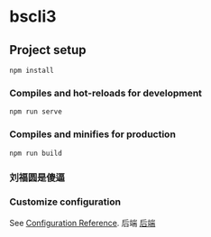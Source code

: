 # bscli3

## Project setup
```
npm install
```

### Compiles and hot-reloads for development
```
npm run serve
```

### Compiles and minifies for production
```
npm run build
```
### 刘福圆是傻逼
### Customize configuration
See [Configuration Reference](https://cli.vuejs.org/config/).
后端 [后端](https://github.com/lantanyu/SecondaryMarket)
